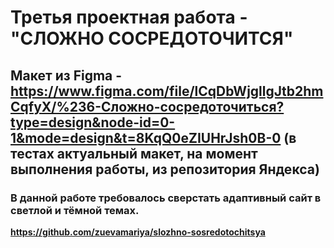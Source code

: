 # Третья проектная работа - "СЛОЖНО СОСРЕДОТОЧИТСЯ"
## Макет из Figma - https://www.figma.com/file/lCqDbWjgllgJtb2hmCqfyX/%236-Сложно-сосредоточиться?type=design&node-id=0-1&mode=design&t=8KqQ0eZIUHrJsh0B-0 (в тестах актуальный макет, на момент выполнения работы, из репозитория Яндекса)
### В данной работе требовалось сверстать адаптивный сайт в светлой и тёмной темах.
**https://github.com/zuevamariya/slozhno-sosredotochitsya**
